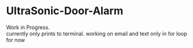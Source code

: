 # UltraSonic-Door-Alarm

Work in Progress. <br>
currently only prints to terminal. working on email and text
only in for loop for now

